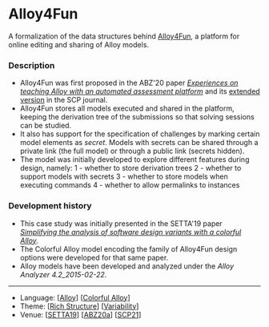# Alloy4Fun

A formalization of the data structures behind [Alloy4Fun](https://alloy4fun.inesctec.pt/), a platform for online editing and sharing of Alloy models.

### Description

- Alloy4Fun was first proposed in the ABZ'20 paper [_Experiences on teaching Alloy with an automated assessment platform_](http://haslab.github.io/TRUST/papers/abz20a.pdf) and its [extended version](https://nmacedo.github.io/pubs/SCP21.pdf) in the SCP journal.
- Alloy4Fun stores all models executed and shared in the platform, keeping the derivation tree of the submissions so that solving sessions can be studied.
- It also has support for the specification of challenges by marking certain model elements as *secret*. Models with secrets can be shared through a private link (the full model) or through a public link (secrets hidden).
- The model was initially developed to explore different features during design, namely:
  1 - whether to store derivation trees
  2 - whether to support models with secrets
  3 - whether to store models when executing commands
  4 - whether to allow permalinks to instances

### Development history

* This case study was initially presented in the SETTA'19 paper *[Simplifying the analysis of software design variants with a colorful Alloy](http://nmacedo.github.io/pubs.html#setta19)*.
* The Colorful Alloy model encoding the family of Alloy4Fun design options were developed for that same paper.
* Alloy models have been developed and analyzed under the *Alloy Analyzer 4.2_2015-02-22*.

---

* Language: [[Alloy](https://github.com/nmacedo/MSV/wiki/By-Language#alloy)] [[Colorful Alloy](https://github.com/nmacedo/MSV/wiki/By-Language#colorful-alloy)]
* Theme: [[Rich Structure](https://github.com/nmacedo/MSV/wiki/By-Theme#rich-structure)] [[Variability](https://github.com/nmacedo/MSV/wiki/By-Theme#variability)]
* Venue: [[SETTA19](https://github.com/nmacedo/MSV/wiki/By-Venue#setta19)] [[ABZ20a](https://github.com/nmacedo/MSV/wiki/By-Venue#abz20a)] [[SCP21](https://github.com/nmacedo/MSV/wiki/By-Venue#scp21)]
